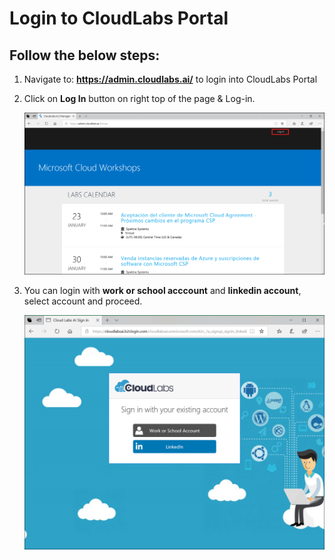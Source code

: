 # Login to CloudLabs Portal

## Follow the below steps:

1. Navigate to: **https://admin.cloudlabs.ai/** to login into CloudLabs Portal

2. Click on **Log In** button on right top of the page & Log-in.

   ![](images/imagelogin01.png)

3. You can login with **work or school acccount** and **linkedin account**, select account and proceed.

   ![](images/imagelogin2.png)


